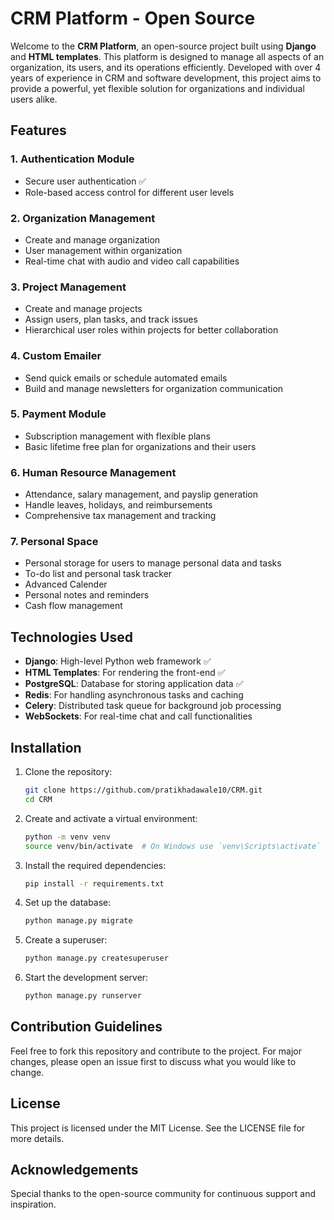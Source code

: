 
# CRM Platform - Open Source

Welcome to the **CRM Platform**, an open-source project built using **Django** and **HTML templates**. This platform is designed to manage all aspects of an organization, its users, and its operations efficiently. Developed with over 4 years of experience in CRM and software development, this project aims to provide a powerful, yet flexible solution for organizations and individual users alike.

## Features

### 1. Authentication Module
- Secure user authentication ✅
- Role-based access control for different user levels

### 2. Organization Management
- Create and manage organization
- User management within organization
- Real-time chat with audio and video call capabilities

### 3. Project Management
- Create and manage projects
- Assign users, plan tasks, and track issues
- Hierarchical user roles within projects for better collaboration

### 4. Custom Emailer
- Send quick emails or schedule automated emails
- Build and manage newsletters for organization communication

### 5. Payment Module
- Subscription management with flexible plans
- Basic lifetime free plan for organizations and their users

### 6. Human Resource Management
- Attendance, salary management, and payslip generation
- Handle leaves, holidays, and reimbursements
- Comprehensive tax management and tracking

### 7. Personal Space
- Personal storage for users to manage personal data and tasks
- To-do list and personal task tracker
- Advanced Calender
- Personal notes and reminders
- Cash flow management


## Technologies Used
- **Django**: High-level Python web framework ✅
- **HTML Templates**: For rendering the front-end ✅
- **PostgreSQL**: Database for storing application data ✅
- **Redis**: For handling asynchronous tasks and caching
- **Celery**: Distributed task queue for background job processing
- **WebSockets**: For real-time chat and call functionalities

## Installation

1. Clone the repository:
   ```bash
   git clone https://github.com/pratikhadawale10/CRM.git
   cd CRM
   ```

2. Create and activate a virtual environment:
   ```bash
   python -m venv venv
   source venv/bin/activate  # On Windows use `venv\Scripts\activate`
   ```

3. Install the required dependencies:
   ```bash
   pip install -r requirements.txt
   ```

4. Set up the database:
   ```bash
   python manage.py migrate
   ```

5. Create a superuser:
   ```bash
   python manage.py createsuperuser
   ```

6. Start the development server:
   ```bash
   python manage.py runserver
   ```

## Contribution Guidelines
Feel free to fork this repository and contribute to the project. For major changes, please open an issue first to discuss what you would like to change.

## License
This project is licensed under the MIT License. See the LICENSE file for more details.

## Acknowledgements
Special thanks to the open-source community for continuous support and inspiration.
